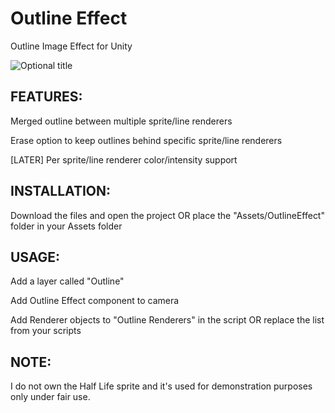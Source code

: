 Outline Effect
======================
Outline Image Effect for Unity

![](http://i.imgur.com/yAKd5Qg.png "Optional title")

FEATURES:
------------
Merged outline between multiple sprite/line renderers

Erase option to keep outlines behind specific sprite/line renderers

[LATER] Per sprite/line renderer color/intensity support


INSTALLATION:
------------
Download the files and open the project OR place the "Assets/OutlineEffect" folder in your Assets folder

USAGE:
------------
Add a layer called "Outline"

Add Outline Effect component to camera

Add Renderer objects to "Outline Renderers" in the script OR replace the list from your scripts

NOTE:
------------
I do not own the Half Life sprite and it's used for demonstration purposes only under fair use.
